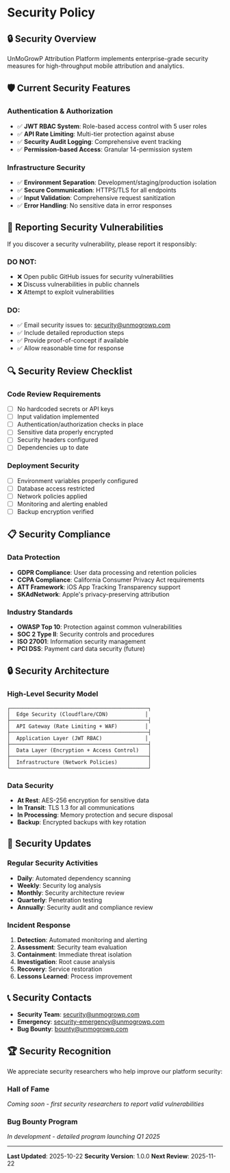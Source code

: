 # Security Policy

## 🔒 Security Overview

UnMoGrowP Attribution Platform implements enterprise-grade security measures for high-throughput mobile attribution and analytics.

## 🛡️ Current Security Features

### Authentication & Authorization
- ✅ **JWT RBAC System**: Role-based access control with 5 user roles
- ✅ **API Rate Limiting**: Multi-tier protection against abuse
- ✅ **Security Audit Logging**: Comprehensive event tracking
- ✅ **Permission-based Access**: Granular 14-permission system

### Infrastructure Security
- ✅ **Environment Separation**: Development/staging/production isolation
- ✅ **Secure Communication**: HTTPS/TLS for all endpoints
- ✅ **Input Validation**: Comprehensive request sanitization
- ✅ **Error Handling**: No sensitive data in error responses

## 🚨 Reporting Security Vulnerabilities

If you discover a security vulnerability, please report it responsibly:

### DO NOT:
- ❌ Open public GitHub issues for security vulnerabilities
- ❌ Discuss vulnerabilities in public channels
- ❌ Attempt to exploit vulnerabilities

### DO:
- ✅ Email security issues to: security@unmogrowp.com
- ✅ Include detailed reproduction steps
- ✅ Provide proof-of-concept if available
- ✅ Allow reasonable time for response

## 🔍 Security Review Checklist

### Code Review Requirements
- [ ] No hardcoded secrets or API keys
- [ ] Input validation implemented
- [ ] Authentication/authorization checks in place
- [ ] Sensitive data properly encrypted
- [ ] Security headers configured
- [ ] Dependencies up to date

### Deployment Security
- [ ] Environment variables properly configured
- [ ] Database access restricted
- [ ] Network policies applied
- [ ] Monitoring and alerting enabled
- [ ] Backup encryption verified

## 📋 Security Compliance

### Data Protection
- **GDPR Compliance**: User data processing and retention policies
- **CCPA Compliance**: California Consumer Privacy Act requirements
- **ATT Framework**: iOS App Tracking Transparency support
- **SKAdNetwork**: Apple's privacy-preserving attribution

### Industry Standards
- **OWASP Top 10**: Protection against common vulnerabilities
- **SOC 2 Type II**: Security controls and procedures
- **ISO 27001**: Information security management
- **PCI DSS**: Payment card data security (future)

## 🔒 Security Architecture

### High-Level Security Model
```
┌─────────────────────────────────────────────┐
│  Edge Security (Cloudflare/CDN)            │
├─────────────────────────────────────────────┤
│  API Gateway (Rate Limiting + WAF)         │
├─────────────────────────────────────────────┤
│  Application Layer (JWT RBAC)              │
├─────────────────────────────────────────────┤
│  Data Layer (Encryption + Access Control)   │
├─────────────────────────────────────────────┤
│  Infrastructure (Network Policies)          │
└─────────────────────────────────────────────┘
```

### Data Security
- **At Rest**: AES-256 encryption for sensitive data
- **In Transit**: TLS 1.3 for all communications
- **In Processing**: Memory protection and secure disposal
- **Backup**: Encrypted backups with key rotation

## 🔄 Security Updates

### Regular Security Activities
- **Daily**: Automated dependency scanning
- **Weekly**: Security log analysis
- **Monthly**: Security architecture review
- **Quarterly**: Penetration testing
- **Annually**: Security audit and compliance review

### Incident Response
1. **Detection**: Automated monitoring and alerting
2. **Assessment**: Security team evaluation
3. **Containment**: Immediate threat isolation
4. **Investigation**: Root cause analysis
5. **Recovery**: Service restoration
6. **Lessons Learned**: Process improvement

## 📞 Security Contacts

- **Security Team**: security@unmogrowp.com
- **Emergency**: security-emergency@unmogrowp.com
- **Bug Bounty**: bounty@unmogrowp.com

## 🏆 Security Recognition

We appreciate security researchers who help improve our platform security:

### Hall of Fame
*Coming soon - first security researchers to report valid vulnerabilities*

### Bug Bounty Program
*In development - detailed program launching Q1 2025*

---

**Last Updated**: 2025-10-22
**Security Version**: 1.0.0
**Next Review**: 2025-11-22